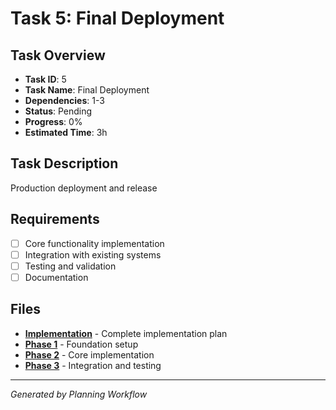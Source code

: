 # Task 5: Final Deployment

## Task Overview
- **Task ID**: 5
- **Task Name**: Final Deployment
- **Dependencies**: 1-3
- **Status**: Pending
- **Progress**: 0%
- **Estimated Time**: 3h

## Task Description
Production deployment and release

## Requirements
- [ ] Core functionality implementation
- [ ] Integration with existing systems
- [ ] Testing and validation
- [ ] Documentation

## Files
- **[Implementation](./final-deployment-implementation.md)** - Complete implementation plan
- **[Phase 1](./final-deployment-phase-1.md)** - Foundation setup
- **[Phase 2](./final-deployment-phase-2.md)** - Core implementation
- **[Phase 3](./final-deployment-phase-3.md)** - Integration and testing

---
*Generated by Planning Workflow*